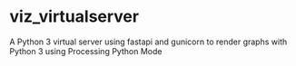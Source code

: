 # viz_virtualserver
A Python 3 virtual server using fastapi and gunicorn to render graphs with Python 3 using Processing Python Mode
